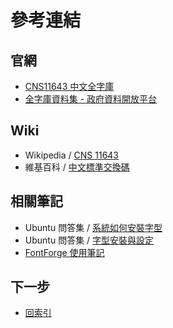 
# 參考連結


## 官網

* [CNS11643 中文全字庫](https://www.cns11643.gov.tw/)
* [全字庫資料集 - 政府資料開放平台](https://data.gov.tw/dataset/5961)


## Wiki

* Wikipedia / [CNS 11643](https://en.wikipedia.org/wiki/CNS_11643)
* 維基百科 / [中文標準交換碼](https://zh.wikipedia.org/zh-tw/%E4%B8%AD%E6%96%87%E6%A8%99%E6%BA%96%E4%BA%A4%E6%8F%9B%E7%A2%BC)


## 相關筆記

*  Ubuntu 問答集 / [系統如何安裝字型](http://samwhelp.github.io/book-ubuntu-qna/read/howto/configure-font/font/)
*  Ubuntu 問答集 / [字型安裝與設定](http://samwhelp.github.io/book-ubuntu-qna/read/howto/configure-font/)
* [FontForge 使用筆記](https://samwhelp.github.io/note-about-fontforge/)



## 下一步

* [回索引](all.md)

